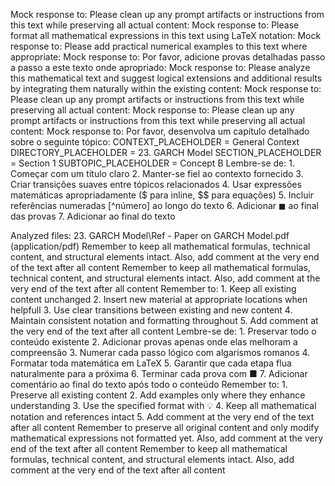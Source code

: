 Mock response to: Please clean up any prompt artifacts or instructions from this text while preserving all actual content:
Mock response to: Please format all mathematical expressions in this text using LaTeX notation:
Mock response to: Please add practical numerical examples to this text where appropriate:
Mock response to: Por favor, adicione provas detalhadas passo a passo a este texto onde apropriado:
Mock response to: Please analyze this mathematical text and suggest logical extensions and additional results by integrating them naturally within the existing content:
Mock response to: Please clean up any prompt artifacts or instructions from this text while preserving all actual content:
Mock response to: Please clean up any prompt artifacts or instructions from this text while preserving all actual content:
Mock response to: Por favor, desenvolva um capítulo detalhado sobre o seguinte tópico:
CONTEXT_PLACEHOLDER = General Context
DIRECTORY_PLACEHOLDER = 23. GARCH Model
SECTION_PLACEHOLDER = Section 1
SUBTOPIC_PLACEHOLDER = Concept B
Lembre-se de: 1. Começar com um título claro 2. Manter-se fiel ao contexto fornecido 3. Criar transições suaves entre tópicos relacionados 4. Usar expressões matemáticas apropriadamente ($ para inline, $$ para equações) 5. Incluir referências numeradas [^número] ao longo do texto 6. Adicionar $\blacksquare$ ao final das provas 7. Adicionar <!-- END --> ao final do texto

Analyzed files: 23. GARCH Model\Ref - Paper on GARCH Model.pdf (application/pdf)
Remember to keep all mathematical formulas, technical content, and structural elements intact. Also, add <!-- END --> comment at the very end of the text after all content
Remember to keep all mathematical formulas, technical content, and structural elements intact. Also, add <!-- END --> comment at the very end of the text after all content
Remember to: 1. Keep all existing content unchanged 2. Insert new material at appropriate locations when helpfull 3. Use clear transitions between existing and new content 4. Maintain consistent notation and formatting throughout  5. Add <!-- END --> comment at the very end of the text after all content
Lembre-se de: 1. Preservar todo o conteúdo existente 2. Adicionar provas apenas onde elas melhoram a compreensão 3. Numerar cada passo lógico com algarismos romanos 4. Formatar toda matemática em LaTeX 5. Garantir que cada etapa flua naturalmente para a próxima 6. Terminar cada prova com ■  7. Adicionar comentário <!-- END --> ao final do texto após todo o conteúdo
Remember to: 1. Preserve all existing content 2. Add examples only where they enhance understanding 3. Use the specified format with 💡 4. Keep all mathematical notation and references intact 5. Add <!-- END --> comment at the very end of the text after all content
Remember to preserve all original content and only modify mathematical expressions not formatted yet. Also, add <!-- END --> comment at the very end of the text after all content
Remember to keep all mathematical formulas, technical content, and structural elements intact. Also, add <!-- END --> comment at the very end of the text after all content